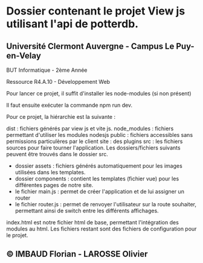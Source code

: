 # Dossier contenant le projet View js utilisant l'api de potterdb. 

## Université Clermont Auvergne - Campus Le Puy-en-Velay
 
BUT Informatique - 2ème Année
 
Ressource R4.A.10 - Développement Web

Pour lancer ce projet, il suffit d'installer les node-modules (si non présent)

Il faut ensuite exécuter la commande npm run dev. 

Pour ce projet, la hiérarchie est la suivante : 

dist : fichiers générés par view js et vite js.
node_modules : fichiers permettant d'utiliser les modules nodesjs
public : fichiers accessibles sans permissions particulères par le client 
site : des plugins 
src : les fichiers sources pour faire tourner l'application. Les dossiers/fichiers suivants peuvent être trouvés dans le dossier src.  
- dossier assets : fichiers générés automatiquement pour les images utilisées dans les templates.
- dossier components : contient les templates (fichier vue) pour les différentes pages de notre site.
- le fichier main.js : permet de créer l'application et de lui assigner un router
- le fichier router.js : permet de renvoyer l'utilisateur sur la route souhaiter, permettant ainsi de switch entre les différents affichages.

index.html est notre fichier html de base, permettant l'intégration des modules au html. 
Les fichiers restant sont des fichiers de configuration pour le projet.

## © IMBAUD Florian - LAROSSE Olivier
